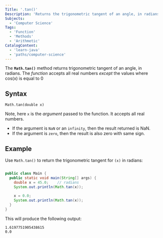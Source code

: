 ```yaml
---
Title: '.tan()'
Description: 'Returns the trigonometric tangent of an angle, in radians'
Subjects:
  - 'Computer Science'
Tags:
  - 'Function'
  - 'Methods'
  - 'Arithmetic'
CatalogContent:
  - 'learn-java'
  - 'paths/computer-science'
---
```


The **`Math.tan()`** method returns trigonometric tangent of an angle, in radians. The _function_ accepts all real numbers *except* the values where cos(x) is equal to 0  

## Syntax

```pseudo
Math.tan(double x)
```
Note, here `x` is the _argument_ passed to the function. It accepts all real numbers. 
+ If the argument is `NaN` or an `infinity`, then the result returned is NaN.
+ If the argument is `zero`, then the result is also zero with same sign. 

## Example

Use `Math.tan()` to return the trigonometric tangent for `(x)` in radians:

```java

public class Main {
  public static void main(String[] args) {
    double x = 45.0;    // radians
    System.out.println(Math.tan(x));
    
    x = 0.0;
    System.out.println(Math.tan(x));
  }
}
```

This will produce the following output:

```shell
1.6197751905438615
0.0
```
<!-- ## Codebyte Example

  ```codebyte/java
    import java.util.Scanner;
    import java.lang.Math;

  public class Main {
    public static void main(String[] args) {
          // radians
      System.out.println(Math.tan(x));

      x = 0.0;
      System.out.println(Math.tan(x));
    }
  } 
  ```
 -->